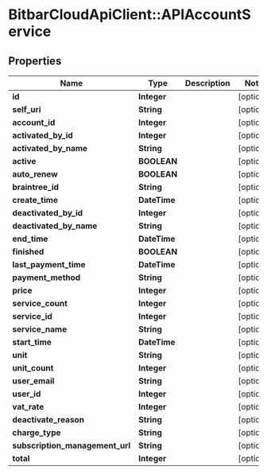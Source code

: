 # BitbarCloudApiClient::APIAccountService

## Properties
Name | Type | Description | Notes
------------ | ------------- | ------------- | -------------
**id** | **Integer** |  | [optional] 
**self_uri** | **String** |  | [optional] 
**account_id** | **Integer** |  | [optional] 
**activated_by_id** | **Integer** |  | [optional] 
**activated_by_name** | **String** |  | [optional] 
**active** | **BOOLEAN** |  | [optional] 
**auto_renew** | **BOOLEAN** |  | [optional] 
**braintree_id** | **String** |  | [optional] 
**create_time** | **DateTime** |  | [optional] 
**deactivated_by_id** | **Integer** |  | [optional] 
**deactivated_by_name** | **String** |  | [optional] 
**end_time** | **DateTime** |  | [optional] 
**finished** | **BOOLEAN** |  | [optional] 
**last_payment_time** | **DateTime** |  | [optional] 
**payment_method** | **String** |  | [optional] 
**price** | **Integer** |  | [optional] 
**service_count** | **Integer** |  | [optional] 
**service_id** | **Integer** |  | [optional] 
**service_name** | **String** |  | [optional] 
**start_time** | **DateTime** |  | [optional] 
**unit** | **String** |  | [optional] 
**unit_count** | **Integer** |  | [optional] 
**user_email** | **String** |  | [optional] 
**user_id** | **Integer** |  | [optional] 
**vat_rate** | **Integer** |  | [optional] 
**deactivate_reason** | **String** |  | [optional] 
**charge_type** | **String** |  | [optional] 
**subscription_management_url** | **String** |  | [optional] 
**total** | **Integer** |  | [optional] 

